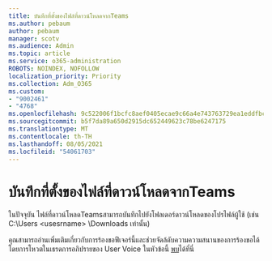 ```yaml
---
title: บันทึกที่ตั้งของไฟล์ที่ดาวน์โหลดจากTeams
ms.author: pebaum
author: pebaum
manager: scotv
ms.audience: Admin
ms.topic: article
ms.service: o365-administration
ROBOTS: NOINDEX, NOFOLLOW
localization_priority: Priority
ms.collection: Adm_O365
ms.custom:
- "9002461"
- "4768"
ms.openlocfilehash: 9c522006f1bcfc8aef0405ecae9c66a4e743763729ea1eddfbca30197e62e812
ms.sourcegitcommit: b5f7da89a650d2915dc652449623c78be6247175
ms.translationtype: MT
ms.contentlocale: th-TH
ms.lasthandoff: 08/05/2021
ms.locfileid: "54061703"
---
```

# <a name="save-location-for-files-downloaded-from-teams"></a>บันทึกที่ตั้งของไฟล์ที่ดาวน์โหลดจากTeams

ในปัจจุบัน ไฟล์ที่ดาวน์โหลดTeamsสามารถบันทึกไปยังโฟลเดอร์ดาวน์โหลดของโปรไฟล์ผู้ใช้ (เช่น C:\Users \<usesrname> \Downloads เท่านั้น)

คุณสามารถอ่านเพิ่มเติมเกี่ยวกับการร้องขอฟีเจอร์นี้และช่วยจัดล้ดับความความสนานของการร้องขอได้โดยการโหวตในเธรดการอภิปรายของ User Voice ในหัวข้อนี้ [พบ](https://microsoftteams.uservoice.com/forums/555103-public/suggestions/18693262-have-the-download-function-of-files-allow-you-to-s)ได้ที่นี่
